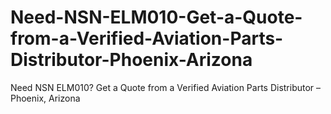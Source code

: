 # Need-NSN-ELM010-Get-a-Quote-from-a-Verified-Aviation-Parts-Distributor-Phoenix-Arizona
Need NSN ELM010? Get a Quote from a Verified Aviation Parts Distributor – Phoenix, Arizona
